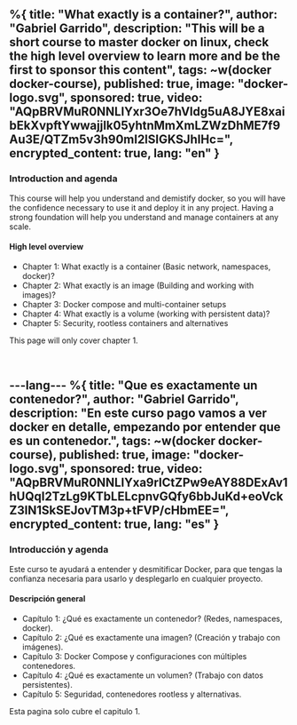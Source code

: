 %{
  title: "What exactly is a container?",
  author: "Gabriel Garrido",
  description: "This will be a short course to master docker on linux, check the high level overview to learn more and
  be the first to sponsor this content",
  tags: ~w(docker docker-course),
  published: true,
  image: "docker-logo.svg",
  sponsored: true,
  video: "AQpBRVMuR0NNLlYxr3Oe7hVldg5uA8JYE8xaibEkXvpftYwwajjIk05yhtnMmXmLZWzDhME7f9Au3E/QTZm5v3h90mI2lSIGKSJhIHc=",
  encrypted_content: true,
  lang: "en"
}
---

### Introduction and agenda

This course will help you understand and demistify docker, so you will have the confidence necessary to use it and
deploy it in any project. Having a strong foundation will help you understand and manage containers at any scale.

#### High level overview

<ul>
    <li>
      Chapter 1: What exactly is a container (Basic network, namespaces, docker)?
    </li>
    <li>
      Chapter 2: What exactly is an image (Building and working with images)?
    </li>
    <li>
      Chapter 3: Docker compose and multi-container setups
    </li>
    <li>
      Chapter 4: What exactly is a volume (working with persistent data)?
    </li>
    <li>
      Chapter 5: Security, rootless containers and alternatives
    </li>
</ul>

This page will only cover chapter 1.

<br>

---lang---
%{
  title: "Que es exactamente un contenedor?",
  author: "Gabriel Garrido",
  description: "En este curso pago vamos a ver docker en detalle, empezando por entender que es un contenedor.",
  tags: ~w(docker docker-course),
  published: true,
  image: "docker-logo.svg",
  sponsored: true,
  video: "AQpBRVMuR0NNLlYxa9rICtZPw9eAY88DExAv1hUQqI2TzLg9KTbLELcpnvGQfy6bbJuKd+eoVckZ3lN1SkSEJovTM3p+tFVP/cHbmEE=",
  encrypted_content: true,
  lang: "es"
}
---

### Introducción y agenda

Este curso te ayudará a entender y desmitificar Docker, para que tengas la confianza necesaria para usarlo y desplegarlo en cualquier proyecto.

#### Descripción general

<ul>
    <li>
      Capítulo 1: ¿Qué es exactamente un contenedor? (Redes, namespaces, docker).
    </li>
    <li>
      Capítulo 2: ¿Qué es exactamente una imagen? (Creación y trabajo con imágenes).
    </li>
    <li>
      Capítulo 3: Docker Compose y configuraciones con múltiples contenedores.
    </li>
    <li>
      Capítulo 4: ¿Qué es exactamente un volumen? (Trabajo con datos persistentes).
    </li>
    <li>
      Capítulo 5: Seguridad, contenedores rootless y alternativas.
    </li>
</ul>

Esta pagina solo cubre el capitulo 1.

<br>
